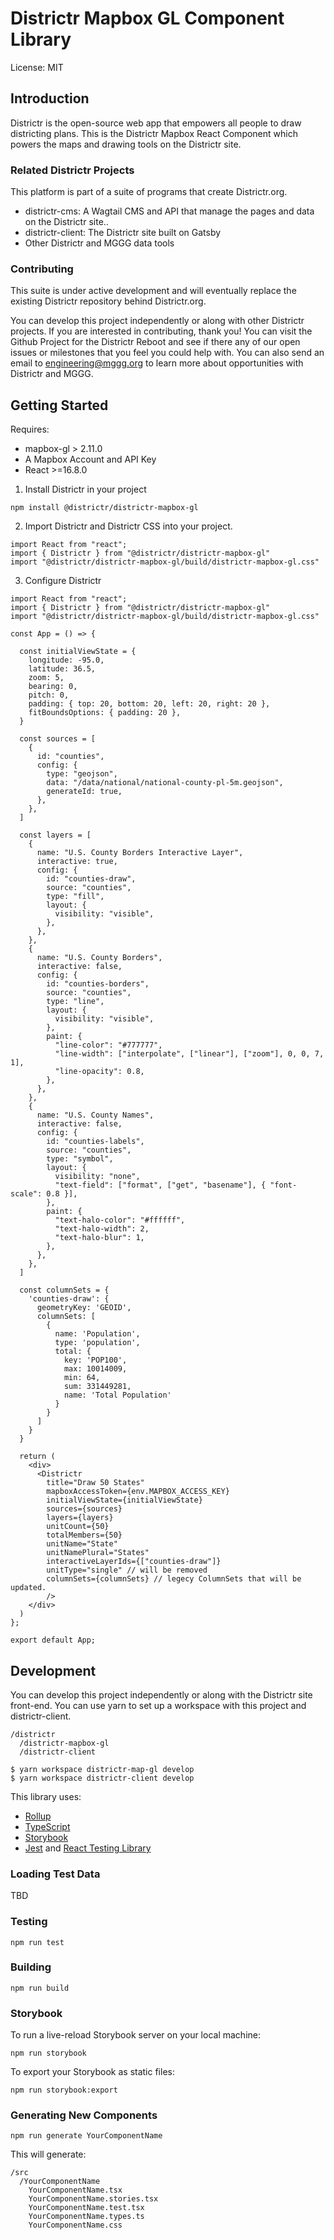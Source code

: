 # Districtr Mapbox GL Component Library

License: MIT

## Introduction

Districtr is the open-source web app that empowers all people to draw districting plans. This is the Districtr Mapbox React Component which powers the maps and drawing tools on the Districtr site.

### Related Districtr Projects

This platform is part of a suite of programs that create Districtr.org.

- districtr-cms: A Wagtail CMS and API that manage the pages and data on the Districtr site..
- districtr-client: The Districtr site built on Gatsby
- Other Districtr and MGGG data tools

### Contributing

This suite is under active development and will eventually replace the existing Districtr repository behind Districtr.org.

You can develop this project independently or along with other Districtr projects. If you are interested in contributing, thank you! You can visit the Github Project for the Districtr Reboot and see if there any of our open issues or milestones that you feel you could help with. You can also send an email to engineering@mggg.org to learn more about opportunities with Districtr and MGGG.

## Getting Started

Requires:

- mapbox-gl > 2.11.0
- A Mapbox Account and API Key
- React >=16.8.0

1. Install Districtr in your project

```
npm install @districtr/districtr-mapbox-gl
```

2. Import Districtr and Districtr CSS into your project.

```TSX
import React from "react";
import { Districtr } from "@districtr/districtr-mapbox-gl"
import "@districtr/districtr-mapbox-gl/build/districtr-mapbox-gl.css"

```

3. Configure Districtr

```TSX
import React from "react";
import { Districtr } from "@districtr/districtr-mapbox-gl"
import "@districtr/districtr-mapbox-gl/build/districtr-mapbox-gl.css"

const App = () => {

  const initialViewState = {
    longitude: -95.0,
    latitude: 36.5,
    zoom: 5,
    bearing: 0,
    pitch: 0,
    padding: { top: 20, bottom: 20, left: 20, right: 20 },
    fitBoundsOptions: { padding: 20 },
  }

  const sources = [
    {
      id: "counties",
      config: {
        type: "geojson",
        data: "/data/national/national-county-pl-5m.geojson",
        generateId: true,
      },
    },
  ]

  const layers = [
    {
      name: "U.S. County Borders Interactive Layer",
      interactive: true,
      config: {
        id: "counties-draw",
        source: "counties",
        type: "fill",
        layout: {
          visibility: "visible",
        },
      },
    },
    {
      name: "U.S. County Borders",
      interactive: false,
      config: {
        id: "counties-borders",
        source: "counties",
        type: "line",
        layout: {
          visibility: "visible",
        },
        paint: {
          "line-color": "#777777",
          "line-width": ["interpolate", ["linear"], ["zoom"], 0, 0, 7, 1],
          "line-opacity": 0.8,
        },
      },
    },
    {
      name: "U.S. County Names",
      interactive: false,
      config: {
        id: "counties-labels",
        source: "counties",
        type: "symbol",
        layout: {
          visibility: "none",
          "text-field": ["format", ["get", "basename"], { "font-scale": 0.8 }],
        },
        paint: {
          "text-halo-color": "#ffffff",
          "text-halo-width": 2,
          "text-halo-blur": 1,
        },
      },
    },
  ]

  const columnSets = {
    'counties-draw': {
      geometryKey: 'GEOID',
      columnSets: [
        {
          name: 'Population',
          type: 'population',
          total: {
            key: 'POP100',
            max: 10014009,
            min: 64,
            sum: 331449281,
            name: 'Total Population'
          }
        }
      ]
    }
  }

  return (
    <div>
      <Districtr
        title="Draw 50 States"
        mapboxAccessToken={env.MAPBOX_ACCESS_KEY}
        initialViewState={initialViewState}
        sources={sources}
        layers={layers}
        unitCount={50}
        totalMembers={50}
        unitName="State"
        unitNamePlural="States"
        interactiveLayerIds={["counties-draw"]}
        unitType="single" // will be removed
        columnSets={columnSets} // legecy ColumnSets that will be updated.
        />
    </div>
  )
};

export default App;
```

## Development

You can develop this project independently or along with the Districtr site front-end. You can use yarn to set up a workspace with this project and districtr-client.

```
/districtr
  /districtr-mapbox-gl
  /districtr-client

$ yarn workspace districtr-map-gl develop
$ yarn workspace districtr-client develop
```

This library uses:

- [Rollup](https://github.com/rollup/rollup)
- [TypeScript](https://www.typescriptlang.org/)
- [Storybook](https://storybook.js.org/)
- [Jest](https://jestjs.io/) and [React Testing Library](https://github.com/testing-library/react-testing-library)

### Loading Test Data

TBD

### Testing

```
npm run test
```

### Building

```
npm run build
```

### Storybook

To run a live-reload Storybook server on your local machine:

```
npm run storybook
```

To export your Storybook as static files:

```
npm run storybook:export
```

### Generating New Components

```
npm run generate YourComponentName
```

This will generate:

```
/src
  /YourComponentName
    YourComponentName.tsx
    YourComponentName.stories.tsx
    YourComponentName.test.tsx
    YourComponentName.types.ts
    YourComponentName.css
```
